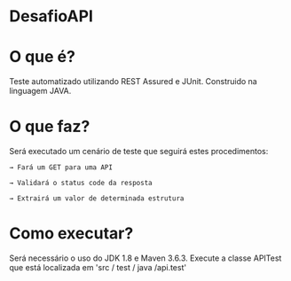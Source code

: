 # DesafioAPI

# O que é?
Teste automatizado utilizando REST Assured e JUnit. Construido na linguagem JAVA.

# O que faz?
Será executado um cenário de teste que seguirá estes procedimentos:

    → Fará um GET para uma API

    → Validará o status code da resposta

    → Extrairá um valor de determinada estrutura
    
# Como executar?
Será necessário o uso do JDK 1.8 e Maven 3.6.3.
Execute a classe APITest que está localizada em 'src / test / java /api.test'
